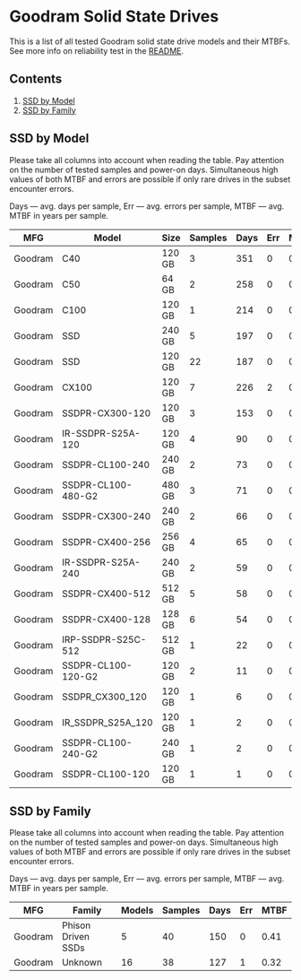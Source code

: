 Goodram Solid State Drives
==========================

This is a list of all tested Goodram solid state drive models and their MTBFs. See
more info on reliability test in the [README](https://github.com/linuxhw/SMART).

Contents
--------

1. [ SSD by Model  ](#ssd-by-model)
2. [ SSD by Family ](#ssd-by-family)

SSD by Model
------------

Please take all columns into account when reading the table. Pay attention on the
number of tested samples and power-on days. Simultaneous high values of both MTBF
and errors are possible if only rare drives in the subset encounter errors.

Days   — avg. days per sample,
Err    — avg. errors per sample,
MTBF   — avg. MTBF in years per sample.

| MFG       | Model              | Size   | Samples | Days  | Err   | MTBF   |
|-----------|--------------------|--------|---------|-------|-------|--------|
| Goodram   | C40                | 120 GB | 3       | 351   | 0     | 0.96   |
| Goodram   | C50                | 64 GB  | 2       | 258   | 0     | 0.71   |
| Goodram   | C100               | 120 GB | 1       | 214   | 0     | 0.59   |
| Goodram   | SSD                | 240 GB | 5       | 197   | 0     | 0.54   |
| Goodram   | SSD                | 120 GB | 22      | 187   | 0     | 0.51   |
| Goodram   | CX100              | 120 GB | 7       | 226   | 2     | 0.47   |
| Goodram   | SSDPR-CX300-120    | 120 GB | 3       | 153   | 0     | 0.42   |
| Goodram   | IR-SSDPR-S25A-120  | 120 GB | 4       | 90    | 0     | 0.25   |
| Goodram   | SSDPR-CL100-240    | 240 GB | 2       | 73    | 0     | 0.20   |
| Goodram   | SSDPR-CL100-480-G2 | 480 GB | 3       | 71    | 0     | 0.20   |
| Goodram   | SSDPR-CX300-240    | 240 GB | 2       | 66    | 0     | 0.18   |
| Goodram   | SSDPR-CX400-256    | 256 GB | 4       | 65    | 0     | 0.18   |
| Goodram   | IR-SSDPR-S25A-240  | 240 GB | 2       | 59    | 0     | 0.16   |
| Goodram   | SSDPR-CX400-512    | 512 GB | 5       | 58    | 0     | 0.16   |
| Goodram   | SSDPR-CX400-128    | 128 GB | 6       | 54    | 0     | 0.15   |
| Goodram   | IRP-SSDPR-S25C-512 | 512 GB | 1       | 22    | 0     | 0.06   |
| Goodram   | SSDPR-CL100-120-G2 | 120 GB | 2       | 11    | 0     | 0.03   |
| Goodram   | SSDPR_CX300_120    | 120 GB | 1       | 6     | 0     | 0.02   |
| Goodram   | IR_SSDPR_S25A_120  | 120 GB | 1       | 2     | 0     | 0.01   |
| Goodram   | SSDPR-CL100-240-G2 | 240 GB | 1       | 2     | 0     | 0.01   |
| Goodram   | SSDPR-CL100-120    | 120 GB | 1       | 1     | 0     | 0.00   |

SSD by Family
-------------

Please take all columns into account when reading the table. Pay attention on the
number of tested samples and power-on days. Simultaneous high values of both MTBF
and errors are possible if only rare drives in the subset encounter errors.

Days   — avg. days per sample,
Err    — avg. errors per sample,
MTBF   — avg. MTBF in years per sample.

| MFG       | Family                 | Models | Samples | Days  | Err   | MTBF   |
|-----------|------------------------|--------|---------|-------|-------|--------|
| Goodram   | Phison Driven SSDs     | 5      | 40      | 150   | 0     | 0.41   |
| Goodram   | Unknown                | 16     | 38      | 127   | 1     | 0.32   |
